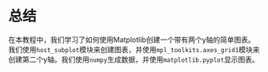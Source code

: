 # 总结

在本教程中，我们学习了如何使用Matplotlib创建一个带有两个y轴的简单图表。我们使用`host_subplot`模块来创建图表，并使用`mpl_toolkits.axes_grid1`模块来创建第二个y轴。我们使用`numpy`生成数据，并使用`matplotlib.pyplot`显示图表。
